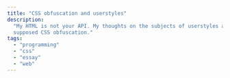 ```yaml
---
title: "CSS obfuscation and userstyles"
description:
  "My HTML is not your API. My thoughts on the subjects of userstyles and
  supposed CSS obfuscation."
tags:
  - "programming"
  - "css"
  - "essay"
  - "web"
---
```

